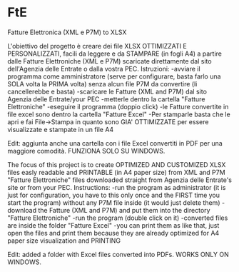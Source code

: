 # FtE
Fatture Elettronica (XML e P7M) to XLSX

L'obiettivo del progetto è creare dei file XLSX OTTIMIZZATI E PERSONALIZZATI, facili da leggere e da STAMPARE (in fogli A4) a partire dalle Fatture Elettroniche (XML e P7M) scaricate direttamente dal sito dell'Agenzia delle Entrate o dalla vostra PEC.
Istruzioni: 
-avviare il programma come amministratore (serve per configurare, basta farlo una SOLA volta la PRIMA volta) senza alcun file P7M da convertire (li cancellerebbe e basta)
-scaricare le Fatture (XML and P7M) dal sito Agenzia delle Entrate/your PEC
-metterle dentro la cartella "Fatture Elettroniche" 
-eseguire il programma (doppio click)
-le Fatture convertite in file excel sono dentro la cartella "Fatture Excel" 
-Per stamparle basta che le apri e fai File->Stampa in quanto sono GIA' OTTIMIZZATE per essere visualizzate e stampate in un file A4

Edit: aggiunta anche una cartella con i file Excel convertiti in PDF per una maggiore comodità. FUNZIONA SOLO SU WINDOWS.

The focus of this project is to create OPTIMIZED AND CUSTOMIZED XLSX files easly readable and PRINTABLE (in A4 paper size) from XML and P7M "Fatture Elettroniche" files downloaded straight from Agenzia delle Entrate's site or from your PEC. 
Instructions:
-run the program as administrator (it is just for configuration, you have to this only once and the FIRST time you start the program) without any P7M file inside (it would just delete them)
-download the Fatture (XML and P7M) and put them into the directory "Fatture Elettroniche"
-run the program (double click on it)
-converted files are inside the folder "Fatture Excel"
-you can print them as like that, just open the files and print them because they are already optimized for A4 paper size visualization and PRINTING

Edit: added a folder with Excel files converted into PDFs. WORKS ONLY ON WINDOWS.
